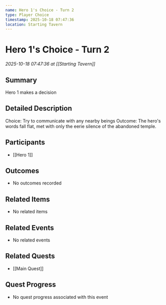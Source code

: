 ```yaml
---
name: Hero 1's Choice - Turn 2
type: Player Choice
timestamp: 2025-10-18 07:47:36
location: Starting Tavern
---
```


# Hero 1's Choice - Turn 2

*2025-10-18 07:47:36 at [[Starting Tavern]]*

## Summary
Hero 1 makes a decision

## Detailed Description
Choice: Try to communicate with any nearby beings
Outcome: The hero's words fall flat, met with only the eerie silence of the abandoned temple.

## Participants
- [[Hero 1]]

## Outcomes
- No outcomes recorded

## Related Items
- No related items

## Related Events
- No related events

## Related Quests
- [[Main Quest]]

## Quest Progress
- No quest progress associated with this event
